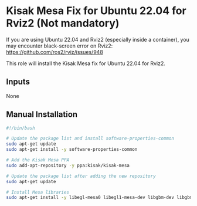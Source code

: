 # Kisak Mesa Fix for Ubuntu 22.04 for Rviz2 (Not mandatory)

If you are using Ubuntu 22.04 and Rviz2 (especially inside a container), you may encounter black-screen error on Rviz2: <https://github.com/ros2/rviz/issues/948>

This role will install the Kisak Mesa fix for Ubuntu 22.04 for Rviz2.

## Inputs
None

## Manual Installation
```bash
#!/bin/bash

# Update the package list and install software-properties-common
sudo apt-get update
sudo apt-get install -y software-properties-common

# Add the Kisak Mesa PPA
sudo add-apt-repository -y ppa:kisak/kisak-mesa

# Update the package list after adding the new repository
sudo apt-get update

# Install Mesa libraries
sudo apt-get install -y libegl-mesa0 libegl1-mesa-dev libgbm-dev libgbm1 libgl1-mesa-dev libgl1-mesa-dri libglapi-mesa libglx-mesa0
```
